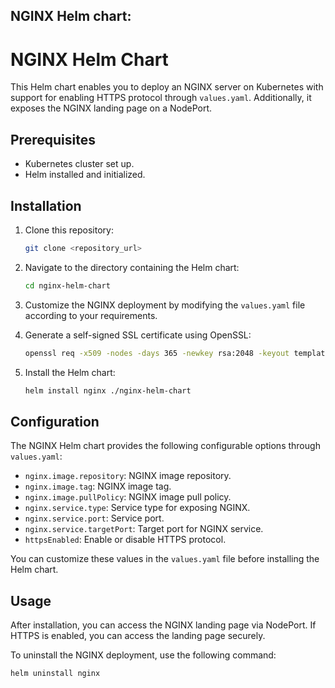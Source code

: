 NGINX Helm chart:
---

# NGINX Helm Chart

This Helm chart enables you to deploy an NGINX server on Kubernetes with support for enabling HTTPS protocol through `values.yaml`. Additionally, it exposes the NGINX landing page on a NodePort. 

## Prerequisites

- Kubernetes cluster set up.
- Helm installed and initialized.

## Installation

1. Clone this repository:

   ```bash
   git clone <repository_url>
   ```

2. Navigate to the directory containing the Helm chart:

   ```bash
   cd nginx-helm-chart
   ```

3. Customize the NGINX deployment by modifying the `values.yaml` file according to your requirements.

4. Generate a self-signed SSL certificate using OpenSSL:

   ```bash
   openssl req -x509 -nodes -days 365 -newkey rsa:2048 -keyout templates/tls.key -out templates/tls.crt
   ```

5. Install the Helm chart:

   ```bash
   helm install nginx ./nginx-helm-chart
   ```

## Configuration

The NGINX Helm chart provides the following configurable options through `values.yaml`:

- `nginx.image.repository`: NGINX image repository.
- `nginx.image.tag`: NGINX image tag.
- `nginx.image.pullPolicy`: NGINX image pull policy.
- `nginx.service.type`: Service type for exposing NGINX.
- `nginx.service.port`: Service port.
- `nginx.service.targetPort`: Target port for NGINX service.
- `httpsEnabled`: Enable or disable HTTPS protocol.

You can customize these values in the `values.yaml` file before installing the Helm chart.

## Usage

After installation, you can access the NGINX landing page via NodePort. If HTTPS is enabled, you can access the landing page securely.

To uninstall the NGINX deployment, use the following command:

```bash
helm uninstall nginx
```
